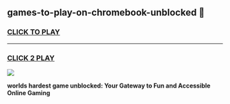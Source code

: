 
## games-to-play-on-chromebook-unblocked 👋
<h3>
<a href="https://premium.freeplayer.one?title=games-to-play-on-chromebook-unblocked&ref=14F">CLICK TO PLAY</a></h3>
<hr>

<h3>
<a href="https://premium.freeplayer.one?title=games-to-play-on-chromebook-unblocked&ref=14F">CLICK 2 PLAY</a>
  
</h3>

<a href="https://premium.freeplayer.one?title=games-to-play-on-chromebook-unblocked&ref=12F/"><img src="https://clearcache.store/games.png"></a>


**worlds hardest game unblocked: Your Gateway to Fun and Accessible Online Gaming**
